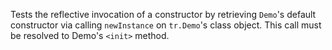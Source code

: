 [//]: # (MAIN: tr.Demo)
Tests the reflective invocation of a constructor by retrieving ```Demo```'s default constructor via
calling ```newInstance``` on ```tr.Demo```'s class object. This call must be resolved to Demo's 
```<init>``` method.
